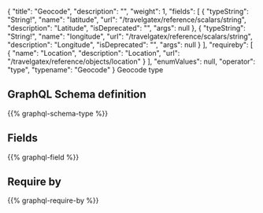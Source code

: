{
  "title": "Geocode",
  "description": "",
  "weight": 1,
  "fields": [
    {
      "typeString": "String!",
      "name": "latitude",
      "url": "/travelgatex/reference/scalars/string",
      "description": "Latitude",
      "isDeprecated": "",
      "args": null
    },
    {
      "typeString": "String!",
      "name": "longitude",
      "url": "/travelgatex/reference/scalars/string",
      "description": "Longitude",
      "isDeprecated": "",
      "args": null
    }
  ],
  "requireby": [
    {
      "name": "Location",
      "description": "Location",
      "url": "/travelgatex/reference/objects/location"
    }
  ],
  "enumValues": null,
  "operator": "type",
  "typename": "Geocode"
}
Geocode type
## GraphQL Schema definition

{{% graphql-schema-type %}}

## Fields

{{% graphql-field %}}

## Require by

{{% graphql-require-by %}}
